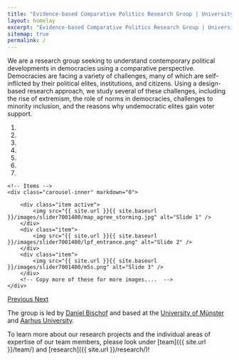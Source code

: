 ```yaml
---
title: "Evidence-based Comparative Politics Research Group | University of Münster and Aarhus University"
layout: homelay
excerpt: "Evidence-based Comparative Politics Research Group | University of Münster and Aarhus University"
sitemap: true
permalink: /
---
```


We are a research group seeking to understand contemporary political developments in democracies using a comparative perspective. Democracies are facing a variety of challenges, many of which are self-inflicted by their political elites, institutions, and citizens. Using a design-based research approach, we study several of these challenges, including the rise of extremism, the role of norms in democracies, challenges to minority inclusion, and the reasons why undemocratic elites gain voter support.   

<div markdown="0" id="carousel" class="carousel slide" data-ride="carousel" data-interval="5000" data-pause="hover" >
    <!-- Menu -->
    <ol class="carousel-indicators">
        <li data-target="#carousel" data-slide-to="0" class="active"></li>
        <li data-target="#carousel" data-slide-to="1"></li>
        <li data-target="#carousel" data-slide-to="2"></li>
        <li data-target="#carousel" data-slide-to="3"></li>
        <li data-target="#carousel" data-slide-to="4"></li>
        <li data-target="#carousel" data-slide-to="5"></li>
        <li data-target="#carousel" data-slide-to="6"></li>
    </ol>

    <!-- Items -->
    <div class="carousel-inner" markdown="0">

        <div class="item active">
            <img src="{{ site.url }}{{ site.baseurl }}/images/slider7001400/map_agree_storming.jpg" alt="Slide 1" />
        </div>
        <div class="item">
            <img src="{{ site.url }}{{ site.baseurl }}/images/slider7001400/lpf_entrance.png" alt="Slide 2" />
        </div>
        <div class="item">
            <img src="{{ site.url }}{{ site.baseurl }}/images/slider7001400/m5s.png" alt="Slide 3" />
        </div>
        <!-- Copy more of these for more images....  -->
    </div>

  <a class="left carousel-control" href="#carousel" role="button" data-slide="prev">
    <span class="glyphicon glyphicon-chevron-left" aria-hidden="true"></span>
    <span class="sr-only">Previous</span>
  </a>
  <a class="right carousel-control" href="#carousel" role="button" data-slide="next">
    <span class="glyphicon glyphicon-chevron-right" aria-hidden="true"></span>
    <span class="sr-only">Next</span>
  </a>
</div>


The group is led by [Daniel Bischof](https://www.danbischof.com/) and based at the [University of Münster](https://www.uni-muenster.de/en/) and [Aarhus University](https://international.au.dk/).    

To learn more about our research projects and the individual areas of expertise of our team members, please look under [team]({{ site.url }}/team/) and [research]({{ site.url }}/research/)! 

<br>